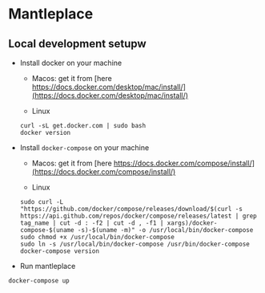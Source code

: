 # Mantleplace

## Local development setupw

- Install docker on your machine

  - Macos: get it from [here https://docs.docker.com/desktop/mac/install/](https://docs.docker.com/desktop/mac/install/)

  - Linux

  ```shell
  curl -sL get.docker.com | sudo bash
  docker version
  ```

- Install `docker-compose` on your machine

  - Macos: get it from [here https://docs.docker.com/compose/install/](https://docs.docker.com/compose/install/)

  - Linux

  ```shell
  sudo curl -L "https://github.com/docker/compose/releases/download/$(curl -s https://api.github.com/repos/docker/compose/releases/latest | grep tag_name | cut -d : -f2 | cut -d , -f1 | xargs)/docker-compose-$(uname -s)-$(uname -m)" -o /usr/local/bin/docker-compose
  sudo chmod +x /usr/local/bin/docker-compose
  sudo ln -s /usr/local/bin/docker-compose /usr/bin/docker-compose
  docker-compose version
  ```

- Run mantleplace

```shell
docker-compose up
```
